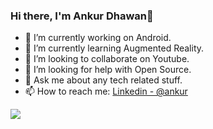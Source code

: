 ### Hi there, I'm Ankur Dhawan👋

- 🔭 I’m currently working on Android.
- 🌱 I’m currently learning Augmented Reality.
- 👯 I’m looking to collaborate on Youtube.
- 🤔 I’m looking for help with Open Source.
- 💬 Ask me about any tech related stuff.
- 📫 How to reach me: [Linkedin - @ankur](https://www.linkedin.com/in/ankur-dhawan-5494151a8/)

<img src="https://github-readme-stats.vercel.app/api?username=ankur786-coder&&show_icons=true&title_color=ffffff&icon_color=bb2acf&text_color=daf7dc&bg_color=151515">

